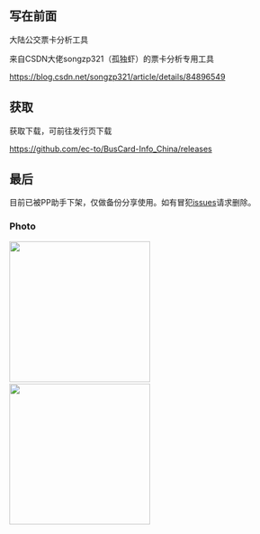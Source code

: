 ## 写在前面
大陆公交票卡分析工具

来自CSDN大佬songzp321（孤独虾）的票卡分析专用工具 

https://blog.csdn.net/songzp321/article/details/84896549

## 获取
获取下载，可前往发行页下载 

https://github.com/ec-to/BusCard-Info_China/releases


## 最后
目前已被PP助手下架，仅做备份分享使用。如有冒犯[issues](./issues)请求删除。


### Photo

<img src="https://img-blog.csdnimg.cn/20181208185326465.jpeg" width="250px">&nbsp;&nbsp;&nbsp;<img src="https://img-blog.csdnimg.cn/20181208185326539.jpeg" width="250px">&nbsp;&nbsp;&nbsp;
